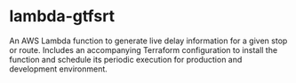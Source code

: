 # lambda-gtfsrt

An AWS Lambda function to generate live delay information for a given stop or route. Includes an accompanying Terraform configuration to install the function and schedule its periodic execution for production and development environment.